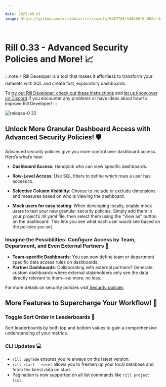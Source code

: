 ```yaml
---

date: 2023-09-01
image: https://github.com/rilldata/rill/assets/5587788/b30486f6-002a-445d-8a1b-955b6ec0066d

---
```


# Rill 0.33 - Advanced Security Policies and More! 📈

:::note
⚡ Rill Developer is a tool that makes it effortless to transform your datasets with SQL and create fast, exploratory dashboards.

To [try out Rill Developer, check out these instructions](/home/install) and [let us know over on Discord](https://bit.ly/3bbcSl9) if you encounter any problems or have ideas about how to improve Rill Developer!
:::

![release-0 33](https://cdn.rilldata.com/docs/release-notes/release-0.33-gif)

## Unlock More Granular Dashboard Access with Advanced Security Policies! 🛡️
Advanced security policies give you more control over dashboard access. Here’s what’s new:

- **Dashboard Access**: Handpick who can view specific dashboards.

- **Row-Level Access**: Use SQL filters to define which rows a user has access to.

- **Selective Column Visibility**: Choose to include or exclude dimensions and measures based on who is viewing the dashboard.

- **Mock users for easy testing**: When developing locally, enable mock users to test your new granular security policies. Simply add them in your project’s rill.yaml file, then select them using the "View as" button on the dashboard.
  This lets you see what each user would see based on the policies you set.

### Imagine the Possibilities: Configure Access by Team, Department, and Even External Partners 🌟
- **Team-specific Dashboards**: You can now define team or department specific data access rules on dashboards.
- **Partner Dashboards**: Collaborating with external partners? Generate custom dashboards where external stakeholders only see the data directly relevant to them—no more, no less.

For more details on security policies visit [Security policies](/build/metrics-view/security)

## More Features to Supercharge Your Workflow! 🚀
### Toggle Sort Order in Leaderboards 🔄
Sort leaderboards by both top and bottom values to gain a comprehensive understanding of your metrics.

### CLI Updates 💻
- `rill upgrade` ensures you're always on the latest version.
- `rill start --reset` allows you to freshen up your local database and fetch the latest data on start.
- Pagination is now supported on all list commands like `rill project list`.